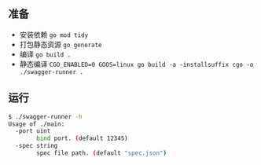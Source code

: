 ## 准备
+ 安装依赖 `go mod tidy`
+ 打包静态资源 `go generate`
+ 编译 `go build .`
+ 静态编译 `CGO_ENABLED=0 GOOS=linux go build -a -installsuffix cgo -o ./swagger-runner .`

## 运行

``` bash
$ ./swagger-runner -h
Usage of ./main:
  -port uint
    	bind port. (default 12345)
  -spec string
    	spec file path. (default "spec.json")
```
